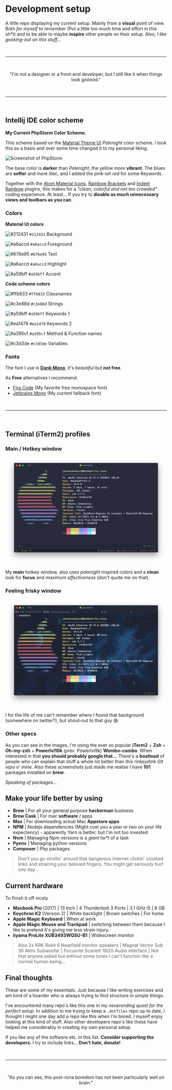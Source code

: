# Development setup 

A little repo displaying my current setup. Mainly from a **visual** point of view.
Both _for myself to remember_ (Put a little too much time and effort in this sh*t) and to be able to maybe **inspire** other people on their setup.
Also, _I like geeking-out on this stuff..._

<br />

<hr>

<br />  
 
<p style="text-align:center">"I'm not a designer or a front-end developer, but I still like it when things look góóóód."</p>

<br />

<hr>

<br />

## Intellij IDE color scheme

**My Current PhpStorm Color Scheme.**

This scheme based on the [Material Theme UI](https://www.material-theme.com/) _Palenight_ color scheme.
I took this as a basis and over some time changed it to my personal liking.

![Screenshot of PhpStorm](https://github.com/jascha030/Intellij-IDE-Color-Scheme/blob/master/Screenshot_IDE_phpstorm.png)

The base color is **darker** than _Palenight_, the yellow more **vibrant**.
The blues are **softer** and more _lilac_, and I added the _pink-ish red_ for some Keywords.

Together with the [Atom Material Icons](https://plugins.jetbrains.com/plugin/10044-atom-material-icons/versions/), [Rainbow Brackets](https://plugins.jetbrains.com/plugin/10080-rainbow-brackets) and [Indent Rainbow](https://plugins.jetbrains.com/plugin/13308-indent-rainbow) plugins, this makes for a _"clean, colorful and not too crowded"_ coding experience. At least... If you try to **disable as much unnecessary views and toolbars as you can**.

### Colors


**Material UI colors**

![#212431](https://via.placeholder.com/15/212431/000000?text=+) `#212431` Background


![#a6accd](https://via.placeholder.com/15/a6accd/000000?text=+) `#a6accd` Foreground


![#676e95](https://via.placeholder.com/15/676e95/000000?text=+) `#676e95` Text


![#a6accd](https://via.placeholder.com/15/a6accd/000000?text=+) `#a6accd` Highlight


![#a59bff](https://via.placeholder.com/15/a59bff/000000?text=+) `#a59bff` Accent


**Code scheme colors**

![#ffb833](https://via.placeholder.com/15/ffb833/000000?text=+) `#ffb833` Classnames


![#c3e88d](https://via.placeholder.com/15/c3e88d/000000?text=+) `#c3e88d` Strings


![#a59bff](https://via.placeholder.com/15/a59bff/000000?text=+) `#a59bff` Keywords 1


![#ea1479](https://via.placeholder.com/15/ea1479/000000?text=+) `#ea1479` Keywords 2


![#a395cf](https://via.placeholder.com/15/a395cf/000000?text=+) `#a395cf` Method & Function names


![#c3d3de](https://via.placeholder.com/15/c3d3de/000000?text=+) `#c3d3de` Variables


### Fonts

The font I use is [**Dank Mono**](https://gumroad.com/l/dank-mono), it's _beautiful_ but **not free**.

As **Free** alternatives I recommend.

- [Fira Code](https://github.com/tonsky/FiraCode) (My favorite free monospace font)
- [Jetbrains Mono](https://www.jetbrains.com/lp/mono) (My current fallback font)

<br /> 
<hr>
<br />

## Terminal (iTerm2) profiles

### Main / Hotkey window

![Screenshot of PhpStorm](https://github.com/jascha030/Development-setup/blob/master/Screenshot_iterm_main.png)

My **main** hotkey window, also uses _palenight_ inspired colors and a **clean** look for **focus** and _maximum effectiveness_ (don't quote me on that).


### Feeling frisky window

![Screenshot of PhpStorm](https://github.com/jascha030/Development-setup/blob/master/Screenshot_iterm_space.png)

I for the life of me can't remember where I found that background (somewhere on twitter?), but shout-out to that guy 😅.


### Other specs

As you can see in the images, i'm using the ever so popular **iTerm2** + **Zsh** + **Oh-my-zsh** + **Powerlvl10k** (prev. Powerlvl9k) **Wombo-combo**.
When interested in that **you should probably google that...** There's a **boatload** of people who can explain that stuff a whole lot better than _this rinkeydink Git repo o' mine_.
Also these screenshots just made me realise I have **101** packages installed on **brew**.

_Speaking of packages..._

## Make your life better by using

- **Brew** | For all your general purpose **hackerman** business
- **Brew Cask** | For mac **software** / apps
- **Mas** | For downloading actual Mac **Appstore apps**
- **NPM** | Nodejs dependencies (Might cost you a year or two on your life expectency) - apparently Yarn is better, but I'm not too invested
- **Nvm** | Managing Npm versions is a _giant tw*t_ of a task
- **Pyenv** | Managing python versions
- **Composer** | Php packages

> Don't you go strollin' around that dangerous internet clickin' crooked links and straining your beloved fingers. You might get seriously hurt one day...

## Current hardware

To finish it off nicely

- **Macbook Pro** (2017) | 13 Inch | 4 Thunderbolt 3 Ports | 3,1 GHz i5 | 8 GB
- **Keychron K2** (Version 2) | White backlight | Brown switches | For home
- **Apple Magic Keyboard** | When at work 
- **Apple Magic Mouse and Trackpad** | switching between them because I like to pretend it's giving me less strain injury.
- **iiyama ProLite XUB3493WQSU-B1** | Widescreen monitor

> Also 2x KRK Rokit 6 Nearfield monitor speakers | Magnat Vector Sub 30 Aktiv Subwoofer | Focusrite Scarlett 18i20 Audio interface | Not that anyone asked but without some tunes I can't function like a normal human being...



## Final thoughts

These are some of my essentials.
Just because I like writing exercises and am kind of a hoarder who is always trying to find structure in simple things.

I've encountered many repo's like this one in my _neverending quest for the perfect setup_. 
In addition to me trying to keep a `.dotfiles` repo up to date, I thought I might one day add a repo like this when I'm bored. I myself enjoy looking at this kind of stuff. 
Also other developers repo's like these have helped me considerably in creating my own personal setup.
 
If you like any of the software etc. in this list. 
**Consider supporting the developers.** I try to include links... **Don't hate, donate!**

<br />
<hr>
<br />

<p style="text-align:center">"As you can see, this post-rona boredom has not been particularly well on brain."</p>
